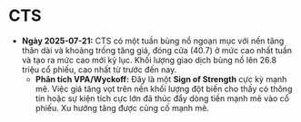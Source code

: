 # CTS

- **Ngày 2025-07-21:** CTS có một tuần bùng nổ ngoạn mục với nến tăng thân dài và khoảng trống tăng giá, đóng cửa (40.7) ở mức cao nhất tuần và tạo ra mức cao mới kỷ lục. Khối lượng giao dịch bùng nổ lên 26.8 triệu cổ phiếu, cao nhất từ trước đến nay.
    - **Phân tích VPA/Wyckoff:** Đây là một **Sign of Strength** cực kỳ mạnh mẽ. Việc giá tăng vọt trên nền khối lượng đột biến cho thấy có thông tin hoặc sự kiện tích cực lớn đã thúc đẩy dòng tiền mạnh mẽ vào cổ phiếu. Xu hướng tăng được củng cố mạnh mẽ.
